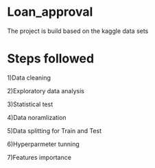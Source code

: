 # Loan_approval
The project is build based on the kaggle data sets

# Steps followed
1)Data cleaning

2)Exploratory data analysis

3)Statistical test

4)Data noramlization

5)Data splitting for Train and Test

6)Hyperparmeter tunning

7)Features importance
